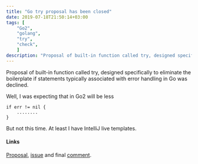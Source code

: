 ```yaml
---
title: "Go try proposal has been closed"
date: 2019-07-18T21:50:14+03:00
tags: [
    "Go2",
    "golang",
    "try",
    "check",
    ]
description: "Proposal of built-in function called try, designed specifically to eliminate the boilerplate if statements typically associated with error handling in Go was declined."
---
```

Proposal of built-in function called try, designed specifically to eliminate the boilerplate if statements typically associated with error handling in Go was declined.
<!--more-->

Well, I was expecting that in Go2 will be less
```
if err != nil {
    ........
}
```
But not this time. At least I have IntelliJ live templates.


#### Links
[Proposal](https://github.com/golang/proposal/blob/master/design/32437-try-builtin.md), [issue](https://github.com/golang/go/issues/32437) and final [comment](https://github.com/golang/go/issues/32437#issuecomment-512035919).